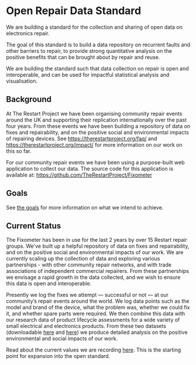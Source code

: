 # Open Repair Data Standard

We are building a standard for the collection and sharing of open data on
electronics repair.

The goal of this standard is to build a data repository on recurrent faults and
other barriers to repair, to provide strong quantitative analysis on the
positive benefits that can be brought about by repair and reuse.

We are building the standard such that data collection on repair is open and
interoperable, and can be used for impactful statistical analysis and
visualisation.

## Background

At The Restart Project we have been organising community repair events around the UK and supporting their replication internationally over the past four years.  From these events we have been building a repository of data on fixes and repairability, and on the positive social and environmental impacts of repairing devices. See https://therestartproject.org/faq/ and https://therestartproject.org/impact/ for more information on our work on this so far.

For our community repair events we have been using a purpose-built web application to collect our data. The source code for this application is available at: https://github.com/TheRestartProject/Fixometer 

## Goals

See [the goals](https://github.com/TheRestartProject/OpenRepairDataStandard/blob/master/Goals.md) for more information on what we intend to achieve. 

## Current Status

The Fixometer has been in use for the last 2 years by over 15 Restart repair groups. We've built up a helpful repository of data on fixes and repairability, and on the positive social and environmental impacts of our work.  We are currently scaling up the collection of data and exploring various partnerships - with other community repair networks, and with trade associations of independent commercial repairers. From these partnerships we envisage a rapid growth in the data collected, and we wish to ensure this data is open and interoperable.

Presently we log the fixes we attempt — successful or not — at our community’s repair events around the world. We log data points such as the model and brand of the device, what the problem was, whether we could fix it, and whether spare parts were required. We then combine this data with our research data of product lifecycle assessments for a wide variety of small electrical and electronics products. From these two datasets (downloadable [here](https://therestartproject.org/download-dataset/) and [here](https://docs.google.com/spreadsheets/d/1MMkPsyrI6ulWkyz6tJbXONUXiOqKWj2v-2cSPJEzuEo/edit#gid=0)) we produce detailed analysis on the positive environmental and social impacts of our work.

Read about the current values we are recording [here](https://github.com/TheRestartProject/OpenRepairDataStandard/blob/master/Current%20Structure.md).  This is the starting point for expansion into the open standard.
